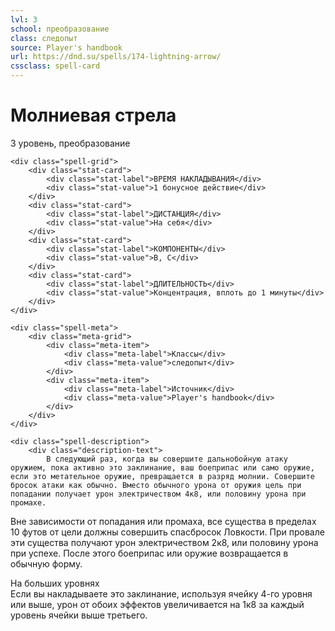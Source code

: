 ```yaml
---
lvl: 3
school: преобразование
class: следопыт
source: Player's handbook
url: https://dnd.su/spells/174-lightning-arrow/
cssclass: spell-card
---
```


<div class="spell-container">
    <div class="spell-header">
        <h1 class="spell-name">Молниевая стрела</h1>
        <div class="spell-level">3 уровень, преобразование</div>
    </div>
    
    <div class="spell-grid">
        <div class="stat-card">
            <div class="stat-label">ВРЕМЯ НАКЛАДЫВАНИЯ</div>
            <div class="stat-value">1 бонусное действие</div>
        </div>
        <div class="stat-card">
            <div class="stat-label">ДИСТАНЦИЯ</div>
            <div class="stat-value">На себя</div>
        </div>
        <div class="stat-card">
            <div class="stat-label">КОМПОНЕНТЫ</div>
            <div class="stat-value">В, С</div>
        </div>
        <div class="stat-card">
            <div class="stat-label">ДЛИТЕЛЬНОСТЬ</div>
            <div class="stat-value">Концентрация, вплоть до 1 минуты</div>
        </div>
    </div>
    
    <div class="spell-meta">
        <div class="meta-grid">
            <div class="meta-item">
                <div class="meta-label">Классы</div>
                <div class="meta-value">следопыт</div>
            </div>
            <div class="meta-item">
                <div class="meta-label">Источник</div>
                <div class="meta-value">Player's handbook</div>
            </div>
        </div>
    </div>
    
    <div class="spell-description">
        <div class="description-text">
            В следующий раз, когда вы совершите дальнобойную атаку оружием, пока активно это заклинание, ваш боеприпас или само оружие, если это метательное оружие, превращается в разряд молнии. Совершите бросок атаки как обычно. Вместо обычного урона от оружия цель при попадании получает урон электричеством 4к8, или половину урона при промахе.
Вне зависимости от попадания или промаха, все существа в пределах 10 футов от цели должны совершить спасбросок Ловкости. При провале эти существа получают урон электричеством 2к8, или половину урона при успехе.
После этого боеприпас или оружие возвращается в обычную форму.
        </div>
        <div class="higher-levels">
            <div class="higher-levels-title">На больших уровнях</div>
            <div class="higher-levels-text">
                Если вы накладываете это заклинание, используя ячейку 4-го уровня или выше, урон от обоих эффектов увеличивается на 1к8 за каждый уровень ячейки выше третьего.
            </div>
        </div>
    </div>
</div>